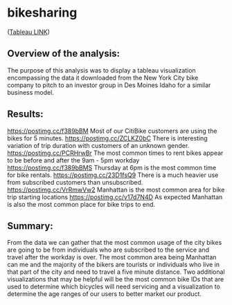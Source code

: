 # bikesharing
([Tableau LINK](https://public.tableau.com/app/profile/ryan.andrade/viz/Challenge_16493954082830/CitiBikeChallenge?publish=yes))

## Overview of the analysis: 
The purpose of this analysis was to display a tableau visualization encompassing the data it downloaded from the New York City bike company to pitch to an investor group in Des Moines Idaho for a similar business model.

## Results: 
https://postimg.cc/f389bBM
Most of our CitiBike customers are using the bikes for 5 minutes.
https://postimg.cc/ZCLKZ0bC
There is interesting variation of trip duration with customers of an unknown gender.
https://postimg.cc/PCRHrwBr
The most common times to rent bikes appear to be before and after the 9am - 5pm workday 
https://postimg.cc/f389bBMS
Thursday at 6pm is the most common time for bike rentals.
https://postimg.cc/23D1fsQ9
There is a much heavier use from subscribed customers than unsubscribed. 
https://postimg.cc/VrRmwVw2
Manhattan is the most common area for bike trip starting locations
https://postimg.cc/v17d7N4D
As expected Manhattan is also the most common place for bike trips to end. 


## Summary: 
 From the data we can gather that the most common usage of the city bikes are going to be from individuals who are subscribed to the service and travel after the workday is over. The most common area being Manhattan can me and the majority of the bikers are tourists or individuals who live in that part of the city and need to travel a five minute distance. Two additional visualizations that may be helpful will be the most common bike IDs that are used to determine which  bicycles will need servicing and a visualization to determine the age ranges of our users to better market our product. 
